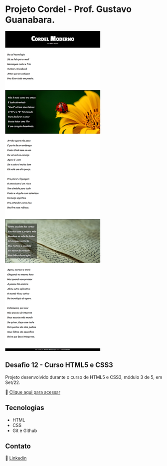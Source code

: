 # Projeto Cordel - Prof. Gustavo Guanabara.

![screencapture](./imagens/screencapture.png)

## Desafio 12 - Curso HTML5 e CSS3

Projeto desenvolvido durante o curso de HTML5 e CSS3, módulo 3 de 5, em Set/22.

🔗 [Clique aqui para acessar](https://renato-albuquerque.github.io/projeto-cordel/)

## Tecnologias

- HTML
- CSS
- Git e Github

## Contato

🔗 [Linkedin](https://www.linkedin.com/in/renato-malbuquerque/)